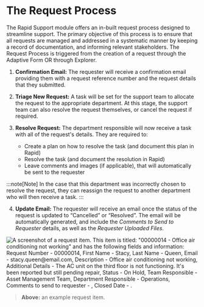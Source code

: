 # The Request Process
The Rapid Support module offers an in-built request process designed to streamline support. The primary objective of this process is to ensure that all requests are managed and addressed in a systematic manner by keeping a record of documentation, and informing relevant stakeholders.
The Request Process is triggered from the creation of a request through the Adaptive Form OR through Explorer.

1. **Confirmation Email:** The requester will receive a confirmation email providing them with a request reference number and the request details that they submitted.

2. **Triage New Request:** A task will be set for the support team to allocate the request to the appropriate department. At this stage, the support team can also resolve the request themselves, or cancel the request if required.

3. **Resolve Request:** The department responsible will now receive a task with all of the request's details. They are required to:  
    - Create a plan on how to resolve the task (and document this plan in Rapid)  
    - Resolve the task (and document the resolution in Rapid)
    - Leave comments and images (if applicable), that will automatically be sent to the requester  

:::note[Note] In the case that this department was incorrectly chosen to resolve the request, they can reassign the request to another department who will then receive a task.
:::

4. **Update Email:** The requester will receive an email once the status of the request is updated to “Cancelled” or “Resolved”. The email will be automatically generated, and include the *Comments to Send to Requester* details, as well as the *Requester Uploaded Files*.

![A screenshot of a request item. This item is titled: "00000014 - Office air conditioning not working" and has the following fields and information: Request Number - 00000014, First Name - Stacy, Last Name - Queen, Email - stacy.queen@email.com, Description - Office air conditioning not working, Additional Details - The AC unit on the third floor is not functioning. It's been reported but still pending repair, Status - On Hold, Team Responsible - Asset Management Team, Department Responsible - Operations, Comments to send to requester - , Closed Date - .](<Request Example.png>)

> **Above:** an example request item.